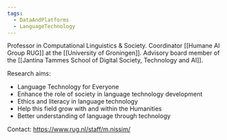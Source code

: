 ```yaml
---
tags:
  - DataAndPlatforms
  - LanguageTechnology
---
```


Professor in Computational Linguistics & Society. Coordinator [[Humane AI Group RUG]] at the  [[University of Groningen]]. Advisory board member of the [[Jantina Tammes School of Digital Society, Technology and AI]].

Research aims:

- Language Technology for Everyone
- Enhance the role of society in  language technology development
- Ethics and literacy in language technology
- Help this field grow with and within the Humanities
- Better understanding of language through technology

Contact: <https://www.rug.nl/staff/m.nissim/>
